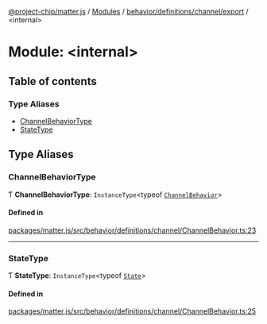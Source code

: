 [@project-chip/matter.js](../README.md) / [Modules](../modules.md) / [behavior/definitions/channel/export](behavior_definitions_channel_export.md) / \<internal\>

# Module: \<internal\>

## Table of contents

### Type Aliases

- [ChannelBehaviorType](behavior_definitions_channel_export._internal_.md#channelbehaviortype)
- [StateType](behavior_definitions_channel_export._internal_.md#statetype)

## Type Aliases

### ChannelBehaviorType

Ƭ **ChannelBehaviorType**: `InstanceType`\<typeof [`ChannelBehavior`](behavior_definitions_channel_export.md#channelbehavior)\>

#### Defined in

[packages/matter.js/src/behavior/definitions/channel/ChannelBehavior.ts:23](https://github.com/project-chip/matter.js/blob/3adaded6/packages/matter.js/src/behavior/definitions/channel/ChannelBehavior.ts#L23)

___

### StateType

Ƭ **StateType**: `InstanceType`\<typeof [`State`](../classes/behavior_definitions_channel_export.ChannelServer.md#state-1)\>

#### Defined in

[packages/matter.js/src/behavior/definitions/channel/ChannelBehavior.ts:25](https://github.com/project-chip/matter.js/blob/3adaded6/packages/matter.js/src/behavior/definitions/channel/ChannelBehavior.ts#L25)
